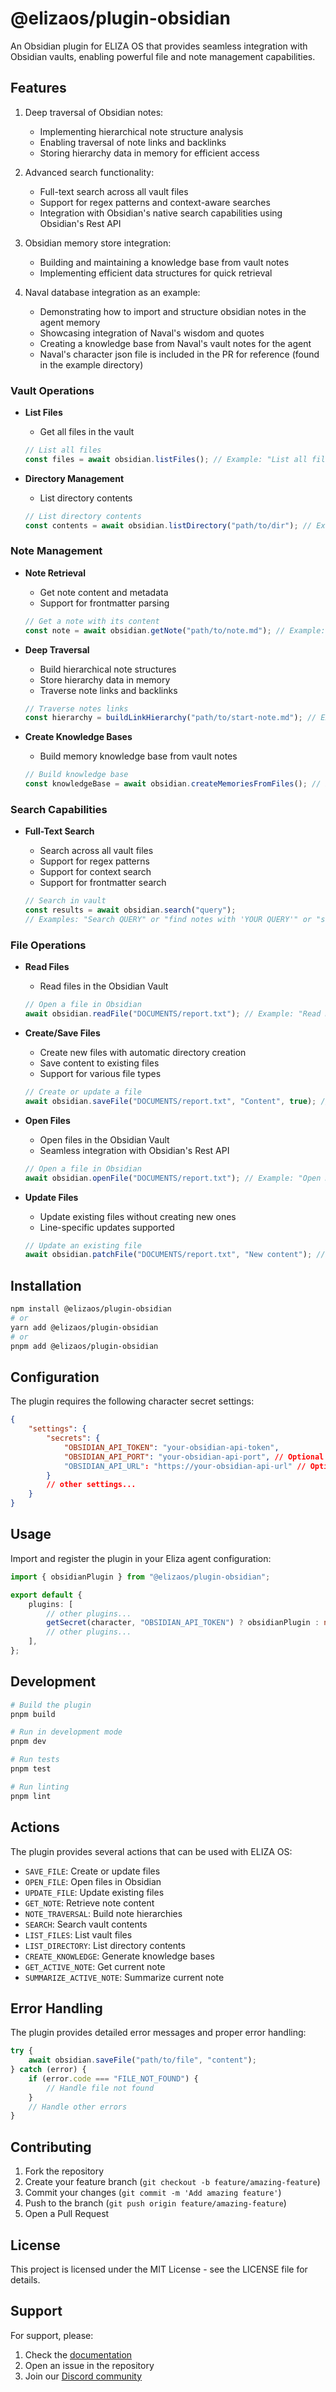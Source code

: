 # @elizaos/plugin-obsidian

An Obsidian plugin for ELIZA OS that provides seamless integration with Obsidian vaults, enabling powerful file and note management capabilities.

## Features

1. Deep traversal of Obsidian notes:

    - Implementing hierarchical note structure analysis
    - Enabling traversal of note links and backlinks
    - Storing hierarchy data in memory for efficient access

2. Advanced search functionality:

    - Full-text search across all vault files
    - Support for regex patterns and context-aware searches
    - Integration with Obsidian's native search capabilities using Obsidian's Rest API

3. Obsidian memory store integration:

    - Building and maintaining a knowledge base from vault notes
    - Implementing efficient data structures for quick retrieval

4. Naval database integration as an example:
    - Demonstrating how to import and structure obsidian notes in the agent memory
    - Showcasing integration of Naval's wisdom and quotes
    - Creating a knowledge base from Naval's vault notes for the agent
    - Naval's character json file is included in the PR for reference (found in the example directory)

### Vault Operations

- **List Files**

    - Get all files in the vault

    ```typescript
    // List all files
    const files = await obsidian.listFiles(); // Example: "List all files"
    ```

- **Directory Management**

    - List directory contents

    ```typescript
    // List directory contents
    const contents = await obsidian.listDirectory("path/to/dir"); // Example: "List directory PATH" or "ls PATH"
    ```

### Note Management

- **Note Retrieval**

    - Get note content and metadata
    - Support for frontmatter parsing

    ```typescript
    // Get a note with its content
    const note = await obsidian.getNote("path/to/note.md"); // Example: "Get note PATH"
    ```

- **Deep Traversal**

    - Build hierarchical note structures
    - Store hierarchy data in memory
    - Traverse note links and backlinks

    ```typescript
    // Traverse notes links
    const hierarchy = buildLinkHierarchy("path/to/start-note.md"); // Example: "Map links in PATH"
    ```

- **Create Knowledge Bases**

    - Build memory knowledge base from vault notes

    ```typescript
    // Build knowledge base
    const knowledgeBase = await obsidian.createMemoriesFromFiles(); // Example: "Create knowledge base"
    ```

### Search Capabilities

- **Full-Text Search**

    - Search across all vault files
    - Support for regex patterns
    - Support for context search
    - Support for frontmatter search

    ```typescript
    // Search in vault
    const results = await obsidian.search("query");
    // Examples: "Search QUERY" or "find notes with 'YOUR QUERY'" or "search notes named 'FILENAME'"
    ```

### File Operations

- **Read Files**

    - Read files in the Obsidian Vault

    ```typescript
    // Open a file in Obsidian
    await obsidian.readFile("DOCUMENTS/report.txt"); // Example: "Read DOCUMENTS/report.txt"
    ```

- **Create/Save Files**

    - Create new files with automatic directory creation
    - Save content to existing files
    - Support for various file types

    ```typescript
    // Create or update a file
    await obsidian.saveFile("DOCUMENTS/report.txt", "Content", true); // Example: "Save DOCUMENTS/report.txt"
    ```

- **Open Files**

    - Open files in the Obsidian Vault
    - Seamless integration with Obsidian's Rest API

    ```typescript
    // Open a file in Obsidian
    await obsidian.openFile("DOCUMENTS/report.txt"); // Example: "Open DOCUMENTS/report.txt"
    ```

- **Update Files**

    - Update existing files without creating new ones
    - Line-specific updates supported

    ```typescript
    // Update an existing file
    await obsidian.patchFile("DOCUMENTS/report.txt", "New content"); // Example: "Update DOCUMENTS/report.txt"
    ```

## Installation

```bash
npm install @elizaos/plugin-obsidian
# or
yarn add @elizaos/plugin-obsidian
# or
pnpm add @elizaos/plugin-obsidian
```

## Configuration

The plugin requires the following character secret settings:

```json
{
    "settings": {
        "secrets": {
            "OBSIDIAN_API_TOKEN": "your-obsidian-api-token",
            "OBSIDIAN_API_PORT": "your-obsidian-api-port", // Optional (default: 27123)
            "OBSIDIAN_API_URL": "https://your-obsidian-api-url" // Optional (default: "http://127.0.0.1:27123")
        }
        // other settings...
    }
}
```

## Usage

Import and register the plugin in your Eliza agent configuration:

```typescript
import { obsidianPlugin } from "@elizaos/plugin-obsidian";

export default {
    plugins: [
        // other plugins...
        getSecret(character, "OBSIDIAN_API_TOKEN") ? obsidianPlugin : null,
        // other plugins...
    ],
};
```

## Development

```bash
# Build the plugin
pnpm build

# Run in development mode
pnpm dev

# Run tests
pnpm test

# Run linting
pnpm lint
```

## Actions

The plugin provides several actions that can be used with ELIZA OS:

- `SAVE_FILE`: Create or update files
- `OPEN_FILE`: Open files in Obsidian
- `UPDATE_FILE`: Update existing files
- `GET_NOTE`: Retrieve note content
- `NOTE_TRAVERSAL`: Build note hierarchies
- `SEARCH`: Search vault contents
- `LIST_FILES`: List vault files
- `LIST_DIRECTORY`: List directory contents
- `CREATE_KNOWLEDGE`: Generate knowledge bases
- `GET_ACTIVE_NOTE`: Get current note
- `SUMMARIZE_ACTIVE_NOTE`: Summarize current note

## Error Handling

The plugin provides detailed error messages and proper error handling:

```typescript
try {
    await obsidian.saveFile("path/to/file", "content");
} catch (error) {
    if (error.code === "FILE_NOT_FOUND") {
        // Handle file not found
    }
    // Handle other errors
}
```

## Contributing

1. Fork the repository
2. Create your feature branch (`git checkout -b feature/amazing-feature`)
3. Commit your changes (`git commit -m 'Add amazing feature'`)
4. Push to the branch (`git push origin feature/amazing-feature`)
5. Open a Pull Request

## License

This project is licensed under the MIT License - see the LICENSE file for details.

## Support

For support, please:

1. Check the [documentation](https://docs.elizaos.com)
2. Open an issue in the repository
3. Join our [Discord community](https://discord.gg/elizaos)
